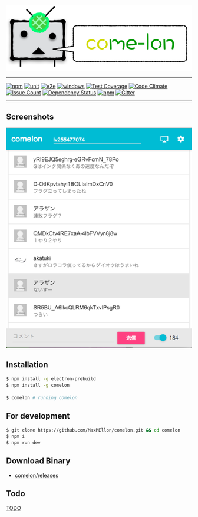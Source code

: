 <p align="center">
  <img src="./assets/img/banner.png">
</p>

- - -

[![npm](https://img.shields.io/npm/v/comelon.svg)](https://www.npmjs.com/package/comelon)
[![unit](https://img.shields.io/circleci/project/MaxMEllon/comelon.svg)](https://circleci.com/gh/MaxMEllon/comelon)
[![e2e](https://travis-ci.org/MaxMEllon/comelon.svg?branch=master)](https://travis-ci.org/MaxMEllon/comelon)
[![windows](https://ci.appveyor.com/api/projects/status/5i4gddsvsd1i2ba3?svg=true)](https://ci.appveyor.com/project/MaxMEllon/comelon)
[![Test Coverage](https://codeclimate.com/github/MaxMEllon/comelon/badges/coverage.svg)](https://codeclimate.com/github/MaxMEllon/comelon/coverage)
[![Code Climate](https://codeclimate.com/github/MaxMEllon/comelon/badges/gpa.svg)](https://codeclimate.com/github/MaxMEllon/comelon)
[![Issue Count](https://codeclimate.com/github/MaxMEllon/comelon/badges/issue_count.svg)](https://codeclimate.com/github/MaxMEllon/comelon)
[![Dependency Status](https://gemnasium.com/MaxMEllon/comelon.svg)](https://gemnasium.com/MaxMEllon/comelon)
[![npm](https://img.shields.io/npm/l/express.svg)](https://github.com/MaxMEllon/comelon/blob/master/LICENSE.txt)
[![Gitter](https://badges.gitter.im/MaxMEllon/comelon.svg)](https://gitter.im/MaxMEllon/comelon?utm_source=badge&utm_medium=badge&utm_campaign=pr-badge)

- - -

## Screenshots

<p align="center">
  <img src="./logs/screenshots/demo.png">
</p>

## Installation

  ```sh
  $ npm install -g electron-prebuild
  $ npm install -g comelon

  $ comelon # running comelon
  ```

## For development

  ```sh
  $ git clone https://github.com/MaxMEllon/comelon.git && cd comelon
  $ npm i
  $ npm run dev
  ```

## Download Binary

  - [comelon/releases](https://github.com/MaxMEllon/comelon/releases)

## Todo

[TODO](./TODO.md)

